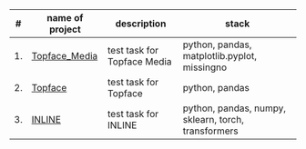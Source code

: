 | #    | name of project                | description                                                     | stack                                                         |
| ---- | ------------------------------------------------------------ | ------------------------------------------------------------ | ------------------------------------------------------------ |
| 1.   | [Topface_Media](https://github.com/derodion/test_tasks/tree/main/Topface_Media) | test task for Topface Media | python, pandas, matplotlib.pyplot, missingno |
| 2.   | [Topface](https://github.com/derodion/test_tasks/tree/main/Topface) | test task for Topface | python, pandas | 
| 3.   | [INLINE](https://github.com/derodion/test_tasks/tree/main/INLINE) | test task for INLINE | python, pandas, numpy, sklearn, torch, transformers | 
